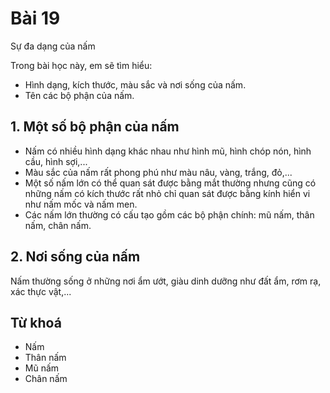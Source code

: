 # Bài 19
Sự đa dạng của nấm

Trong bài học này, em sẽ tìm hiểu:
- Hình dạng, kích thước, màu sắc và nơi sống của nấm.
- Tên các bộ phận của nấm.

## 1. Một số bộ phận của nấm
- Nấm có nhiều hình dạng khác nhau như hình mũ, hình chóp nón, hình cầu, hình sợi,...
- Màu sắc của nấm rất phong phú như màu nâu, vàng, trắng, đỏ,...
- Một số nấm lớn có thể quan sát được bằng mắt thường nhưng cũng có những nấm có kích thước rất nhỏ chỉ quan sát được bằng kính hiển vi như nấm mốc và nấm men.
- Các nấm lớn thường có cấu tạo gồm các bộ phận chính: mũ nấm, thân nấm, chân nấm.

## 2. Nơi sống của nấm
Nấm thường sống ở những nơi ẩm ướt, giàu dinh dưỡng như đất ẩm, rơm rạ, xác thực vật,...

## Từ khoá
- Nấm
- Thân nấm
- Mũ nấm
- Chân nấm
